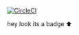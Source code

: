 [![CircleCI](https://circleci.com/gh/foreFinder/fore-finder-fe/tree/main.svg?style=shield)](https://circleci.com/gh/foreFinder/fore-finder-fe/tree/main)

hey look its a badge ⬆️
